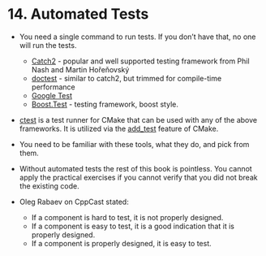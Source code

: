 # 14. Automated Tests

- You need a single command to run tests. If you don’t have that, no one will run the tests.
	- [Catch2](https://github.com/catchorg/Catch2) - popular and well supported testing framework from Phil Nash and Martin Hořeňovský
	- [doctest](https://github.com/onqtam/doctest) - similar to catch2, but trimmed for compile-time performance
	- [Google Test](https://github.com/google/googletest)
	- [Boost.Test](https://www.boost.org/doc/libs/1_74_0/libs/test/doc/html/index.html) - testing framework, boost style. 

- [ctest](https://cmake.org/cmake/help/latest/manual/ctest.1.html) is a test runner for CMake that can be used with any of the above frameworks. It is utilized via the [add_test](https://cmake.org/cmake/help/latest/command/add_test.html) feature of CMake. 

- You need to be familiar with these tools, what they do, and pick from them.
- Without automated tests the rest of this book is pointless. You cannot apply the practical exercises if you cannot verify that you did not break the existing code.
- Oleg Rabaev on CppCast stated:
	- If a component is hard to test, it is not properly designed.
	- If a component is easy to test, it is a good indication that it is properly designed.
	- If a component is properly designed, it is easy to test.